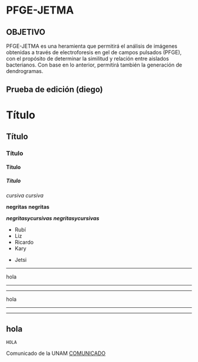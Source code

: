 # PFGE-JETMA
## OBJETIVO
PFGE-JETMA es una heramienta que permitirá el análisis de imágenes obtenidas a través de electroforesis en gel de campos pulsados (PFGE), con el propósito de determinar la similitud y relación entre aislados bacterianos. Con base en lo anterior, permitirá también la generación de dendrogramas.

## Prueba de edición (diego)



# Título
## Título
### Título
#### Título
##### Título

*cursiva*
_cursiva_

**negritas**
__negritas__

***negritasycursivas***
___negritasycursivas___

- Rubí
- Liz
- Ricardo
- Kary
* Jetsi

___
hola 
___

***
hola
***
---
hola
---


~~~ 
HOLA
~~~ 


Comunicado de la UNAM [COMUNICADO](https://pcbiologicas.blogspot.com/2020/08/aviso-imporante-actividades-presenciales.html?spref=fb&fbclid=IwAR0AHPwURGIQresxTS_dlukQkeKoiaS7fM5eM9FSCcPLLLpEH55EUYn8kI0)

